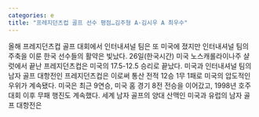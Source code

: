 ```yaml
---
categories: e
title: "프레지던츠컵 골프 선수 평점…김주형 A·김시우 A 최우수"
---
```

올해 프레지던츠컵 골프 대회에서 인터내셔널 팀은 또 미국에 졌지만 인터내셔널 팀의 주축을 이룬 한국 선수들의 활약은 빛났다. 26일(한국시간) 미국 노스캐롤라이나주 샬럿에서 끝난 프레지던츠컵은 미국의 17.5-12.5 승리로 끝났다. 미국과 인터내셔널 팀의 남자 골프 대항전인 프레지던츠컵은 이로써 통산 전적 12승 1무 1패로 미국의 압도적인 우위가 계속됐다. 미국은 최근 9연승, 미국 홈 경기 8전 전승을 이어갔고, 1998년 호주 대회 이후 무패 행진도 계속했다. 세계 남자 골프의 양대 산맥인 미국과 유럽의 남자 골프 대항전은